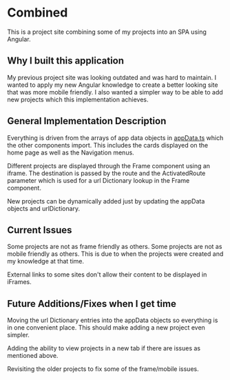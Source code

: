 # Combined

This is a project site combining some of my projects into an SPA using Angular.

## Why I built this application

My previous project site was looking outdated and was hard to maintain.  I wanted to apply my new Angular knowledge to create a better looking site that was more mobile friendly.  I also wanted a simpler way to be able to add new projects which this implementation achieves.

## General Implementation Description

Everything is driven from the arrays of app data objects in [appData.ts](https://github.com/mcoons/combined/blob/main/src/app/appData.ts) which the other components import.  This includes the cards displayed on the home page as well as the Navigation menus.

Different projects are displayed through the Frame component using an iframe.  The destination is passed by the route and the ActivatedRoute parameter which is used for a url Dictionary lookup in the Frame component.

New projects can be dynamically added just by updating the appData objects and urlDictionary.  

## Current Issues

Some projects are not as frame friendly as others.  Some projects are not as mobile friendly as others.  This is due to when the projects were created and my knowledge at that time. 

External links to some sites don't allow their content to be displayed in iFrames.

## Future Additions/Fixes when I get time

Moving the url Dictionary entries into the appData objects so everything is in one convenient place.  This should make adding a new project even simpler.

Adding the ability to view projects in a new tab if there are issues as mentioned above.

Revisiting the older projects to fix some of the frame/mobile issues.

